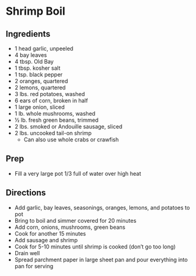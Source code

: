 # Shrimp Boil

## Ingredients

- 1 head garlic, unpeeled
- 4 bay leaves
- 4 tbsp. Old Bay
- 1 tbsp. kosher salt
- 1 tsp. black pepper
- 2 oranges, quartered
- 2 lemons, quartered
- 3 lbs. red potatoes, washed
- 6 ears of corn, broken in half
- 1 large onion, sliced
- 1 lb. whole mushrooms, washed
- ½ lb. fresh green beans, trimmed
- 2 lbs. smoked or Andouille sausage, sliced
- 2 lbs. uncooked tail-on shrimp
  - Can also use whole crabs or crawfish

## Prep

- Fill a very large pot 1/3 full of water over high heat

## Directions

- Add garlic, bay leaves, seasonings, oranges, lemons, and potatoes to pot
- Bring to boil and simmer covered for 20 minutes
- Add corn, onions, mushrooms, green beans
- Cook for another 15 minutes
- Add sausage and shrimp
- Cook for 5-10 minutes until shrimp is cooked (don’t go too long)
- Drain well
- Spread parchment paper in large sheet pan and pour everything into pan for serving
